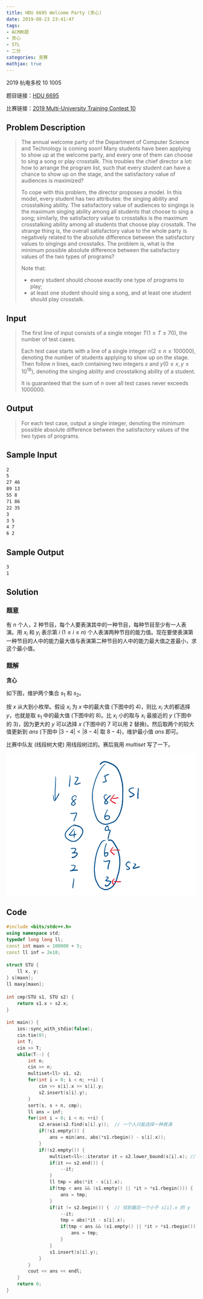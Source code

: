 ```yaml
---
title: HDU 6695 Welcome Party (贪心)
date: 2019-08-23 23:41:47
tags:
- ACM刷题
- 贪心
- STL
- 二分
categories: 竞赛
mathjax: true
---
```


2019 杭电多校 10 1005

题目链接：[HDU 6695](http://acm.hdu.edu.cn/showproblem.php?pid=6695)

比赛链接：[2019 Multi-University Training Contest 10](http://acm.hdu.edu.cn/search.php?field=problem&key=2019+Multi-University+Training+Contest+10&source=1&searchmode=source)

## Problem Description
> The annual welcome party of the Department of Computer Science and Technology is coming soon! Many students have been applying to show up at the welcome party, and every one of them can choose to sing a song or play crosstalk. This troubles the chief director a lot: how to arrange the program list, such that every student can have a chance to show up on the stage, and the satisfactory value of audiences is maximized?
> 
> To cope with this problem, the director proposes a model. In this model, every student has two attributes: the singing ability and crosstalking ability. The satisfactory value of audiences to singings is the maximum singing ability among all students that choose to sing a song; similarly, the satisfactory value to crosstalks is the maximum crosstalking ability among all students that choose play crosstalk. The strange thing is, the overall satisfactory value to the whole party is negatively related to the absolute difference between the satisfactory values to singings and crosstalks. The problem is, what is the minimum possible absolute difference between the satisfactory values of the two types of programs?
> 
> Note that:
> - every student should choose exactly one type of programs to play;
> - at least one student should sing a song, and at least one student should play crosstalk.
 

## Input
> The first line of input consists of a single integer $T (1\le T\le 70)$, the number of test cases.
> 
> Each test case starts with a line of a single integer $n (2\le n\le 100000)$, denoting the number of students applying to show up on the stage. Then follow $n$ lines, each containing two integers $x$ and $y (0\le x,y\le 10^{18})$, denoting the singing ability and crosstalking ability of a student.
> 
> It is guaranteed that the sum of $n$ over all test cases never exceeds $1000000$.
 

## Output
> For each test case, output a single integer, denoting the minimum possible absolute difference between the satisfactory values of the two types of programs.
 

## Sample Input

```markdown
2
5
27 46
89 13
55 8
71 86
22 35
3
3 5
4 7
6 2
```

## Sample Output

```markdown
3
1
```

## Solution

### 题意

有 $n$ 个人，$2$ 种节目，每个人要表演其中的一种节目，每种节目至少有一人表演。用 $x_i$ 和 $y_i$ 表示第 $i\ (1\le i\le n)$ 个人表演两种节目的能力值。现在要使表演第一种节目的人中的能力最大值与表演第二种节目的人中的能力最大值之差最小，求这个最小值。

### 题解

**贪心**

如下图，维护两个集合 $s_1$ 和 $s_2$。 

按 $x$ 从大到小枚举。假设 $x_i$ 为 $x$ 中的最大值 (下图中的 $4$)，则比 $x_i$ 大的都选择 $y$，也就是取 $s_1$ 中的最大值 (下图中的 $8$)。比 $x_i$ 小的取与 $x_i$ 最接近的 $y$ (下图中的 $3$)，因为更大的 $y$ 可以选择 $x$ (下图中的 $7$ 可以用 $2$ 替换)。然后取两个的较大值更新到 $ans$ (下图中 $|3 - 4| < |8 - 4|$ 取 $8 - 4$)，维护最小值 $ans$ 即可。

比赛中队友 (线段树大佬) 用线段树过的。赛后我用 $multiset$ 写了一下。

![title](https://raw.githubusercontent.com/WuTao18/images/master/gitnote/2019/08/23/1566573834928-1566573834928.png)

## Code

```cpp
#include <bits/stdc++.h>
using namespace std;
typedef long long ll;
const int maxn = 100000 + 5;
const ll inf = 2e18;

struct STU {
    ll x, y;
} s[maxn];
ll maxy[maxn];

int cmp(STU s1, STU s2) {
    return s1.x > s2.x;
}

int main() {
    ios::sync_with_stdio(false);
    cin.tie(0);
    int T;
    cin >> T;
    while(T--) {
        int n;
        cin >> n;
        multiset<ll> s1, s2;
        for(int i = 0; i < n; ++i) {
            cin >> s[i].x >> s[i].y;
            s2.insert(s[i].y);
        }
        sort(s, s + n, cmp);
        ll ans = inf;
        for(int i = 0; i < n; ++i) {
            s2.erase(s2.find(s[i].y));  // 一个人只能选择一种表演
            if(!s1.empty()) {
                ans = min(ans, abs(*s1.rbegin() - s[i].x));
            }
            if(!s2.empty()) {
                multiset<ll>::iterator it = s2.lower_bound(s[i].x); // 找到第一个大于等于 s[i].x 的 y
                if(it == s2.end()) {
                    --it;
                }
                ll tmp = abs(*it - s[i].x);
                if(tmp < ans && (s1.empty() || *it > *s1.rbegin())) {
                    ans = tmp;
                }
                if(it != s2.begin()) {  // 找到最后一个小于 s[i].x 的 y
                    --it;
                    tmp = abs(*it - s[i].x);
                    if(tmp < ans && (s1.empty() || *it > *s1.rbegin())) {
                        ans = tmp;
                    }
                }
                s1.insert(s[i].y);
            }
        }
        cout << ans << endl;
    }
    return 0;
}
```
